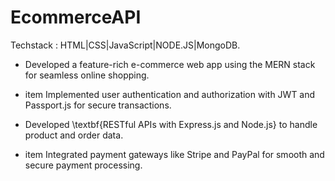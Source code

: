 # EcommerceAPI

Techstack : HTML|CSS|JavaScript|NODE.JS|MongoDB.
 - Developed a feature-rich e-commerce web app using the MERN stack for seamless online shopping.
   
 - item Implemented user authentication and authorization with JWT and Passport.js for secure transactions.
   
 - Developed \textbf{RESTful APIs with Express.js and Node.js} to handle product and order data.
   
 - item Integrated payment gateways like Stripe and PayPal for smooth and secure payment processing.

